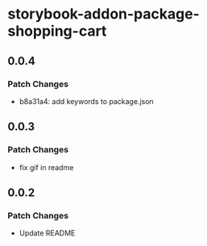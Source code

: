 # storybook-addon-package-shopping-cart

## 0.0.4

### Patch Changes

- b8a31a4: add keywords to package.json

## 0.0.3

### Patch Changes

- fix gif in readme

## 0.0.2

### Patch Changes

- Update README
